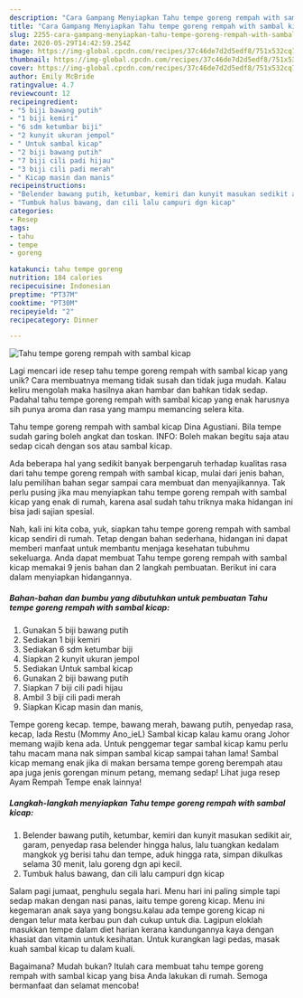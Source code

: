 ```yaml
---
description: "Cara Gampang Menyiapkan Tahu tempe goreng rempah with sambal kicap yang Lezat"
title: "Cara Gampang Menyiapkan Tahu tempe goreng rempah with sambal kicap yang Lezat"
slug: 2255-cara-gampang-menyiapkan-tahu-tempe-goreng-rempah-with-sambal-kicap-yang-lezat
date: 2020-05-29T14:42:59.254Z
image: https://img-global.cpcdn.com/recipes/37c46de7d2d5edf8/751x532cq70/tahu-tempe-goreng-rempah-with-sambal-kicap-foto-resep-utama.jpg
thumbnail: https://img-global.cpcdn.com/recipes/37c46de7d2d5edf8/751x532cq70/tahu-tempe-goreng-rempah-with-sambal-kicap-foto-resep-utama.jpg
cover: https://img-global.cpcdn.com/recipes/37c46de7d2d5edf8/751x532cq70/tahu-tempe-goreng-rempah-with-sambal-kicap-foto-resep-utama.jpg
author: Emily McBride
ratingvalue: 4.7
reviewcount: 12
recipeingredient:
- "5 biji bawang putih"
- "1 biji kemiri"
- "6 sdm ketumbar biji"
- "2 kunyit ukuran jempol"
- " Untuk sambal kicap"
- "2 biji bawang putih"
- "7 biji cili padi hijau"
- "3 biji cili padi merah"
- " Kicap masin dan manis"
recipeinstructions:
- "Belender bawang putih, ketumbar, kemiri dan kunyit masukan sedikit air, garam, penyedap rasa belender hingga halus, lalu tuangkan kedalam mangkok yg berisi tahu dan tempe, aduk hingga rata, simpan dikulkas selama 30 menit, lalu goreng dgn api kecil."
- "Tumbuk halus bawang, dan cili lalu campuri dgn kicap"
categories:
- Resep
tags:
- tahu
- tempe
- goreng

katakunci: tahu tempe goreng 
nutrition: 184 calories
recipecuisine: Indonesian
preptime: "PT37M"
cooktime: "PT30M"
recipeyield: "2"
recipecategory: Dinner

---
```



![Tahu tempe goreng rempah with sambal kicap](https://img-global.cpcdn.com/recipes/37c46de7d2d5edf8/751x532cq70/tahu-tempe-goreng-rempah-with-sambal-kicap-foto-resep-utama.jpg)

Lagi mencari ide resep tahu tempe goreng rempah with sambal kicap yang unik? Cara membuatnya memang tidak susah dan tidak juga mudah. Kalau keliru mengolah maka hasilnya akan hambar dan bahkan tidak sedap. Padahal tahu tempe goreng rempah with sambal kicap yang enak harusnya sih punya aroma dan rasa yang mampu memancing selera kita.

Tahu tempe goreng rempah with sambal kicap Dina Agustiani. Bila tempe sudah garing boleh angkat dan toskan. INFO: Boleh makan begitu saja atau sedap cicah dengan sos atau sambal kicap.

Ada beberapa hal yang sedikit banyak berpengaruh terhadap kualitas rasa dari tahu tempe goreng rempah with sambal kicap, mulai dari jenis bahan, lalu pemilihan bahan segar sampai cara membuat dan menyajikannya. Tak perlu pusing jika mau menyiapkan tahu tempe goreng rempah with sambal kicap yang enak di rumah, karena asal sudah tahu triknya maka hidangan ini bisa jadi sajian spesial.


Nah, kali ini kita coba, yuk, siapkan tahu tempe goreng rempah with sambal kicap sendiri di rumah. Tetap dengan bahan sederhana, hidangan ini dapat memberi manfaat untuk membantu menjaga kesehatan tubuhmu sekeluarga. Anda dapat membuat Tahu tempe goreng rempah with sambal kicap memakai 9 jenis bahan dan 2 langkah pembuatan. Berikut ini cara dalam menyiapkan hidangannya.

<!--inarticleads1-->

##### Bahan-bahan dan bumbu yang dibutuhkan untuk pembuatan Tahu tempe goreng rempah with sambal kicap:

1. Gunakan 5 biji bawang putih
1. Sediakan 1 biji kemiri
1. Sediakan 6 sdm ketumbar biji
1. Siapkan 2 kunyit ukuran jempol
1. Sediakan  Untuk sambal kicap
1. Gunakan 2 biji bawang putih
1. Siapkan 7 biji cili padi hijau
1. Ambil 3 biji cili padi merah
1. Siapkan  Kicap masin dan manis,


Tempe goreng kecap. tempe, bawang merah, bawang putih, penyedap rasa, kecap, lada Restu (Mommy Ano_ieL) Sambal kicap kalau kamu orang Johor memang wajib kena ada. Untuk penggemar tegar sambal kicap kamu perlu tahu macam mana nak simpan sambal kicap sampai tahan lama! Sambal kicap memang enak jika di makan bersama tempe goreng berempah atau apa juga jenis gorengan minum petang, memang sedap! Lihat juga resep Ayam Rempah Tempe enak lainnya! 

<!--inarticleads2-->

##### Langkah-langkah menyiapkan Tahu tempe goreng rempah with sambal kicap:

1. Belender bawang putih, ketumbar, kemiri dan kunyit masukan sedikit air, garam, penyedap rasa belender hingga halus, lalu tuangkan kedalam mangkok yg berisi tahu dan tempe, aduk hingga rata, simpan dikulkas selama 30 menit, lalu goreng dgn api kecil.
1. Tumbuk halus bawang, dan cili lalu campuri dgn kicap


Salam pagi jumaat, penghulu segala hari. Menu hari ini paling simple tapi sedap makan dengan nasi panas, iaitu tempe goreng kicap. Menu ini kegemaran anak saya yang bongsu.kalau ada tempe goreng kicap ni dengan telur mata kerbau pun dah cukup untuk dia. Lagipun eloklah masukkan tempe dalam diet harian kerana kandungannya kaya dengan khasiat dan vitamin untuk kesihatan. Untuk kurangkan lagi pedas, masak kuah sambal kicap tu dalam kuali. 

Bagaimana? Mudah bukan? Itulah cara membuat tahu tempe goreng rempah with sambal kicap yang bisa Anda lakukan di rumah. Semoga bermanfaat dan selamat mencoba!
